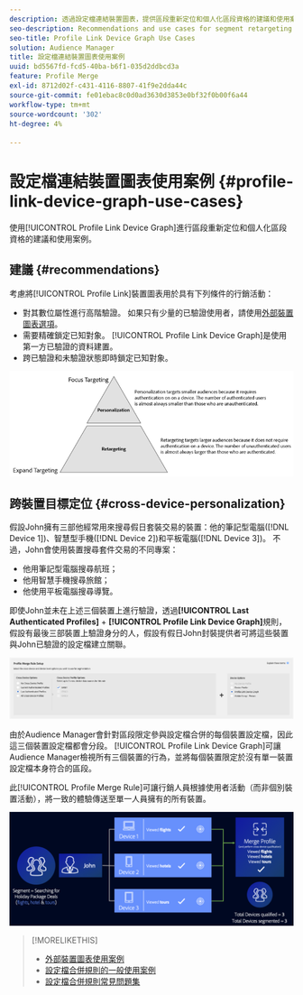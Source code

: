 ```yaml
---
description: 透過設定檔連結裝置圖表，提供區段重新定位和個人化區段資格的建議和使用案例。
seo-description: Recommendations and use cases for segment retargeting and personalized segment qualification with the Profile Link device graph.
seo-title: Profile Link Device Graph Use Cases
solution: Audience Manager
title: 設定檔連結裝置圖表使用案例
uuid: bd5567fd-fcd5-40ba-b6f1-035d2ddbcd3a
feature: Profile Merge
exl-id: 8712d02f-c431-4116-8807-41f9e2dda44c
source-git-commit: fe01ebac8c0d0ad3630d3853e0bf32f0b00f6a44
workflow-type: tm+mt
source-wordcount: '302'
ht-degree: 4%

---
```


# 設定檔連結裝置圖表使用案例 {#profile-link-device-graph-use-cases}

使用[!UICONTROL Profile Link Device Graph]進行區段重新定位和個人化區段資格的建議和使用案例。

## 建議 {#recommendations}

考慮將[!UICONTROL Profile Link]裝置圖表用於具有下列條件的行銷活動：

* 對其數位屬性進行高階驗證。 如果只有少量的已驗證使用者，請使用[外部裝置圖表選項](merge-rule-definitions.md#device-options)。
* 需要精確鎖定已知對象。 [!UICONTROL Profile Link Device Graph]是使用第一方已驗證的資料建置。
* 跨已驗證和未驗證狀態即時鎖定已知對象。

![](assets/merge-rule-triangle2.png)

## 跨裝置目標定位 {#cross-device-personalization}

假設John擁有三部他經常用來搜尋假日套裝交易的裝置：他的筆記型電腦([!DNL Device 1])、智慧型手機([!DNL Device 2])和平板電腦([!DNL Device 3])。 不過，John會使用裝置搜尋套件交易的不同專案：

* 他用筆記型電腦搜尋航班；
* 他用智慧手機搜尋旅館；
* 他使用平板電腦搜尋導覽。

即使John並未在上述三個裝置上進行驗證，透過&#x200B;**[!UICONTROL Last Authenticated Profiles]** + **[!UICONTROL Profile Link Device Graph]**&#x200B;規則，假設有最後三部裝置上驗證身分的人，假設有假日John封裝提供者可將這些裝置與John已驗證的設定檔建立關聯。

![上次裝置圖表](assets/last-device-graph.png)

由於Audience Manager會針對區段限定參與設定檔合併的每個裝置設定檔，因此這三個裝置設定檔都會分段。 [!UICONTROL Profile Link Device Graph]可讓Audience Manager檢視所有三個裝置的行為，並將每個裝置限定於沒有單一裝置設定檔本身符合的區段。

此[!UICONTROL Profile Merge Rule]可讓行銷人員根據使用者活動（而非個別裝置活動），將一致的體驗傳送至單一人員擁有的所有裝置。

![跨裝置個人化](assets/cross-device-personalization.png)

>[!MORELIKETHIS]
>
>* [外部裝置圖表使用案例](external-graph-use-cases.md)
>* [設定檔合併規則的一般使用案例](merge-rule-targeting-options.md)
>* [設定檔合併規則常見問題集](../../faq/faq-profile-merge.md)
